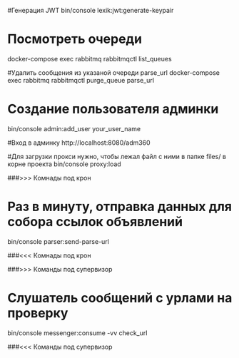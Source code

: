 #Генерация JWT
bin/console lexik:jwt:generate-keypair

# Посмотреть очереди 
docker-compose exec rabbitmq rabbitmqctl list_queues 

#Удалить сообщения из указаной очереди parse_url
docker-compose exec rabbitmq rabbitmqctl purge_queue parse_url 

# Создание пользователя админки
bin/console admin:add_user your_user_name

#Вход в админку 
http://localhost:8080/adm360

#Для загрузки прокси нужно, чтобы лежал файл с ними в папке files/ в корне проекта
bin/console proxy:load




###>>> Комнады под крон

# Раз в минуту, отправка данных для собора ссылок объявлений
bin/console parser:send-parse-url

###<<< Комнады под крон


###>>> Команды под супервизор

# Слушатель сообщений с урлами на проверку
bin/console messenger:consume -vv check_url

###<<< Команды под супервизор